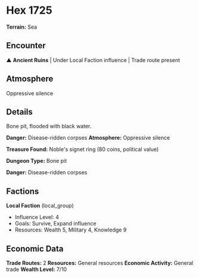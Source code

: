 # Hex 1725

**Terrain:** Sea

## Encounter
▲ **Ancient Ruins** | Under Local Faction influence | Trade route present

## Atmosphere
Oppressive silence

## Details
Bone pit, flooded with black water.

**Danger:** Disease-ridden corpses
**Atmosphere:** Oppressive silence

**Treasure Found:** Noble's signet ring (80 coins, political value)


**Dungeon Type:** Bone pit

**Danger:** Disease-ridden corpses

## Factions
**Local Faction** (local_group)
- Influence Level: 4
- Goals: Survive, Expand influence
- Resources: Wealth 5, Military 4, Knowledge 9

## Economic Data
**Trade Routes:** 2
**Resources:** General resources
**Economic Activity:** General trade
**Wealth Level:** 7/10
